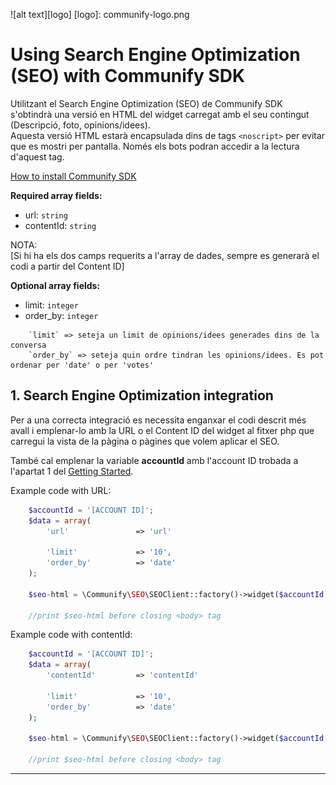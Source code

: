![alt text][logo]
[logo]: communify-logo.png
# Using Search Engine Optimization (SEO) with Communify SDK 

Utilitzant el Search Engine Optimization (SEO) de Communify SDK s'obtindrà una versió en HTML del widget carregat amb el 
seu contingut (Descripció, foto, opinions/idees).   
Aquesta versió HTML estarà encapsulada dins de tags `<noscript>` per evitar que es mostri per pantalla. Només els bots 
podran accedir a la lectura d'aquest tag.

[How to install Communify SDK](/#2-install-the-sdk)

**Required array fields:**

* url: `string`
* contentId: `string`

NOTA:   
[Si hi ha els dos camps requerits a l'array de dades, sempre es generarà el codi a partir del Content ID]

**Optional array fields:**

* limit: `integer`    
* order_by: `integer` 
```
    `limit` => seteja un limit de opinions/idees generades dins de la conversa   
    `order_by` => seteja quin ordre tindran les opinions/idees. Es pot ordenar per 'date' o per 'votes'
```
## 1. Search Engine Optimization integration

Per a una correcta integració es necessita enganxar el codi descrit més avall i emplenar-lo amb la URL o el Content ID
del widget al fitxer php que carregui la vista de la pàgina o pàgines que volem aplicar el SEO.

També cal emplenar la variable **accountId** amb l'account ID trobada a l'apartat 1 del [Getting Started](/#1-get-the-account-id).



Example code with URL:

``` php
    $accountId = '[ACCOUNT ID]';
    $data = array(
        'url'               => 'url'
            
        'limit'             => '10',
        'order_by'          => 'date'
    );
    
    $seo-html = \Communify\SEO\SEOClient::factory()->widget($accountId, $data)->html();
    
    //print $seo-html before closing <body> tag
``` 
    
Example code with contentId:
    
``` php
    $accountId = '[ACCOUNT ID]';
    $data = array(
        'contentId'         => 'contentId'            
        
        'limit'             => '10',
        'order_by'          => 'date'
    );       
    
    $seo-html = \Communify\SEO\SEOClient::factory()->widget($accountId, $data)->html();
        
    //print $seo-html before closing <body> tag
```
       
---
